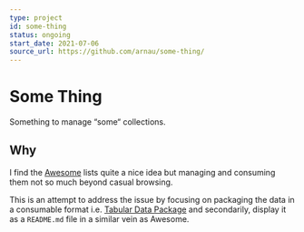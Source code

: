 ```yaml
---
type: project
id: some-thing
status: ongoing
start_date: 2021-07-06
source_url: https://github.com/arnau/some-thing/
---
```

# Some Thing

Something to manage “some“ collections.

<!-- body -->

## Why

I find the [Awesome] lists quite a nice idea but managing and consuming them not so much beyond casual browsing.

This is an attempt to address the issue by focusing on packaging the data in a consumable format i.e. [Tabular Data Package] and secondarily, display it as a `README.md` file in a similar vein as Awesome.


[Awesome]: https://github.com/sindresorhus/awesome/
[Tabular Data Package]: https://specs.frictionlessdata.io/tabular-data-package/
